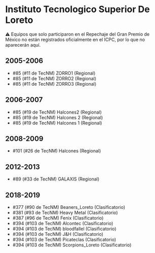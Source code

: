 # Instituto Tecnologico Superior De Loreto

:warning: Equipos que solo participaron en el Repechaje del Gran Premio de México no están registrados oficialmente en el ICPC, por lo que no aparecerán aquí.

## 2005-2006

- #85 (#11 de TecNM) ZORRO1 (Regional)
- #85 (#11 de TecNM) ZORRO2 (Regional)
- #85 (#11 de TecNM) ZORRO3 (Regional)

## 2006-2007

- #85 (#19 de TecNM) Halcones2 (Regional)
- #85 (#19 de TecNM) Halcones 2 (Regional)
- #85 (#19 de TecNM) Halcones 1 (Regional)

## 2008-2009

- #101 (#26 de TecNM) Halcones (Regional)

## 2012-2013

- #89 (#33 de TecNM) GALAXIS (Regional)

## 2018-2019

- #377 (#90 de TecNM) Beaners_Loreto (Clasificatorio)
- #381 (#93 de TecNM) Heavy Metal (Clasificatorio)
- #387 (#96 de TecNM) Fenix (Clasificatorio)
- #394 (#103 de TecNM) Alcontec (Clasificatorio)
- #394 (#103 de TecNM) bloodfallel (Clasificatorio)
- #394 (#103 de TecNM) J&H (Clasificatorio)
- #394 (#103 de TecNM) Picateclas (Clasificatorio)
- #394 (#103 de TecNM) Scorpions_Loreto (Clasificatorio)


